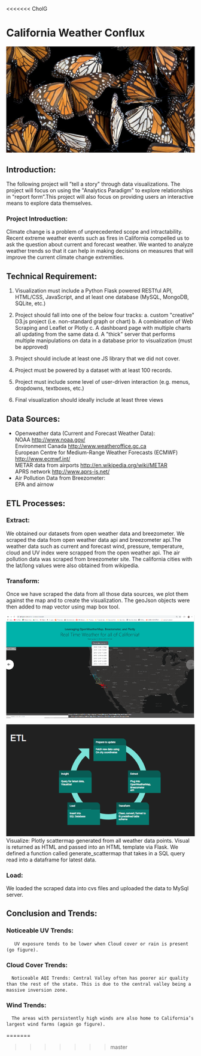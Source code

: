 <<<<<<< CholG
# California Weather Conflux

![Monarch](Monarch_Butterfly.png)

## Introduction:
   The following project will ”tell a story" through data visualizations.
The project will focus on using the "Analytics Paradigm" to explore relationships in "report form”.This project will also focus on providing users an interactive means to explore data themselves.

### Project Introduction:
  Climate change is a problem of unprecedented scope and intractability. Recent extreme weather events such as fires in California compelled us to ask the question about current and forecast weather. We wanted to analyze weather trends so that it can help in making decisions on measures that will improve the current climate change extremities.

## Technical Requirement: 
  1. Visualization must include a Python Flask powered RESTful API, HTML/CSS, JavaScript, and at least one database (MySQL, MongoDB, SQLite, etc.)

  2. Project should fall into one of the below four tracks:
    a. custom "creative" D3.js project (i.e. non-standard graph or chart)
    b. A combination of Web Scraping and Leaflet or Plotly
    c. A dashboard page with multiple charts all updating from the same data
    d. A "thick" server that performs multiple manipulations on data in a database prior to visualization (must be approved)

  3. Project should include at least one JS library that we did not cover.

  4. Project must be powered by a dataset with at least 100 records.

  5. Project must include some level of user-driven interaction (e.g. menus, dropdowns, textboxes, etc.)

  6. Final visualization should ideally include at least three views
  
## Data Sources: 
  * Openweather data (Current and Forecast Weather Data): <br />
      NOAA http://www.noaa.gov/ <br />
      Environment Canada http://www.weatheroffice.gc.ca <br />
      European Centre for Medium-Range Weather Forecasts (ECMWF) http://www.ecmwf.int/ <br />
      METAR data from airports http://en.wikipedia.org/wiki/METAR  <br />
      APRS network http://www.aprs-is.net/ <br />
  * Air Pollution Data from Breezometer: <br />
      EPA and airnow <br />

## ETL Processes: 
 ### Extract:
   We obtained our datasets from open weather data and breezometer. We scraped the data from open weather data api and breezometer api.The weather data such as current and forecast wind, pressure, temperature, cloud and UV index were scrapped from the open weather api. The air pollution data was scraped from breezometer site. The california cities with the lat/long values were also obtained from wikipedia.

 ### Transform:
   Once we have scraped the data from all those data sources, we plot them against the map and to create the visualization. The geoJson objects were then added to map vector using map box tool. 

 ![Final_Screenshot_index](Final_Screenshot_index.png)

 ![ETL_screenshot](ETL_screenshot.png)
 Visualize: Plotly scattermap generated from all weather data points.
 Visual is returned as HTML and passed into an HTML template via Flask.
 We defined a function called generate_scattermap that takes in a SQL query read into a dataframe for latest data.

 ### Load:
  We loaded the scraped data into cvs files and uploaded the data to MySql server.

## Conclusion and Trends:
  ### Noticeable UV Trends:
       UV exposure tends to be lower when Cloud cover or rain is present (go figure).
  ### Cloud Cover Trends:
      Noticeable AQI Trends: Central Valley often has poorer air quality than the rest of the state. This is due to the central valley being a  massive inversion zone.
  ### Wind Trends:
      The areas with persistently high winds are also home to California’s largest wind farms (again go figure). 
=======
>>>>>>> master

